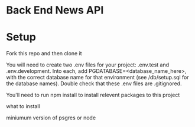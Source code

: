 # Back End News API

# Setup 

Fork this repo and then clone it 

You will need to create two .env files for your project: .env.test and .env.development. Into each, add PGDATABASE=<database_name_here>, with the correct database name for that environment (see /db/setup.sql for the database names). Double check that these .env files are .gitignored.

You'll need to run npm install to install relevent packages to this project






what to install

miniumum version of psgres or node


